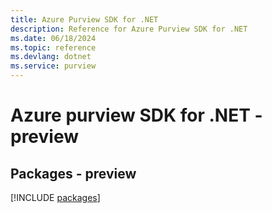 ```yaml
---
title: Azure Purview SDK for .NET
description: Reference for Azure Purview SDK for .NET
ms.date: 06/18/2024
ms.topic: reference
ms.devlang: dotnet
ms.service: purview
---
```

# Azure purview SDK for .NET - preview
## Packages - preview
[!INCLUDE [packages](purview-index.md)]